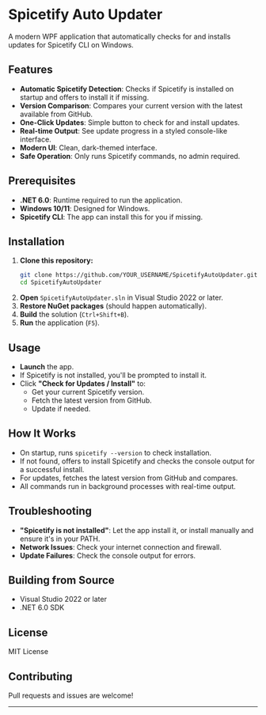 # Spicetify Auto Updater

A modern WPF application that automatically checks for and installs updates for Spicetify CLI on Windows.

## Features

- **Automatic Spicetify Detection**: Checks if Spicetify is installed on startup and offers to install it if missing.
- **Version Comparison**: Compares your current version with the latest available from GitHub.
- **One-Click Updates**: Simple button to check for and install updates.
- **Real-time Output**: See update progress in a styled console-like interface.
- **Modern UI**: Clean, dark-themed interface.
- **Safe Operation**: Only runs Spicetify commands, no admin required.

## Prerequisites

- **.NET 6.0**: Runtime required to run the application.
- **Windows 10/11**: Designed for Windows.
- **Spicetify CLI**: The app can install this for you if missing.

## Installation

1. **Clone this repository:**
   ```sh
   git clone https://github.com/YOUR_USERNAME/SpicetifyAutoUpdater.git
   cd SpicetifyAutoUpdater
   ```
2. **Open** `SpicetifyAutoUpdater.sln` in Visual Studio 2022 or later.
3. **Restore NuGet packages** (should happen automatically).
4. **Build** the solution (`Ctrl+Shift+B`).
5. **Run** the application (`F5`).

## Usage

- **Launch** the app.
- If Spicetify is not installed, you'll be prompted to install it.
- Click **"Check for Updates / Install"** to:
  - Get your current Spicetify version.
  - Fetch the latest version from GitHub.
  - Update if needed.

## How It Works

- On startup, runs `spicetify --version` to check installation.
- If not found, offers to install Spicetify and checks the console output for a successful install.
- For updates, fetches the latest version from GitHub and compares.
- All commands run in background processes with real-time output.

## Troubleshooting

- **"Spicetify is not installed"**: Let the app install it, or install manually and ensure it's in your PATH.
- **Network Issues**: Check your internet connection and firewall.
- **Update Failures**: Check the console output for errors.

## Building from Source

- Visual Studio 2022 or later
- .NET 6.0 SDK

## License

MIT License

## Contributing

Pull requests and issues are welcome!

---
